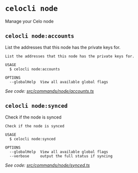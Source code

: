 # `celocli node`

Manage your Celo node


## `celocli node:accounts`

List the addresses that this node has the private keys for.

```
List the addresses that this node has the private keys for.

USAGE
  $ celocli node:accounts

OPTIONS
  --globalHelp  View all available global flags
```

_See code: [src/commands/node/accounts.ts](https://github.com/celo-org/celo-monorepo/tree/master/packages/cli/src/commands/node/accounts.ts)_

## `celocli node:synced`

Check if the node is synced

```
Check if the node is synced

USAGE
  $ celocli node:synced

OPTIONS
  --globalHelp  View all available global flags
  --verbose     output the full status if syncing
```

_See code: [src/commands/node/synced.ts](https://github.com/celo-org/celo-monorepo/tree/master/packages/cli/src/commands/node/synced.ts)_

